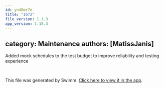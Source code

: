 ```yaml
---
id: yn48mr7e
title: "1672"
file_version: 1.1.3
app_version: 1.18.3
---
```


## category: Maintenance authors: \[MatissJanis\]

Added mock schedules to the test budget to improve reliability and testing experience

<br/>

This file was generated by Swimm. [Click here to view it in the app](https://app.swimm.io/repos/Z2l0aHViJTNBJTNBYWN0dWFsJTNBJTNBc2FuanBhcmVlaw==/docs/yn48mr7e).
